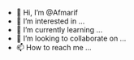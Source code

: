- 👋 Hi, I’m @Afmarif
- 👀 I’m interested in ...
- 🌱 I’m currently learning ...
- 💞️ I’m looking to collaborate on ...
- 📫 How to reach me ...

<!---
Afmarif/Afmarif is a ✨ special ✨ repository because its `README.md` (this file) appears on your GitHub profile.
You can click the Preview link to take a look at your changes.
--->
